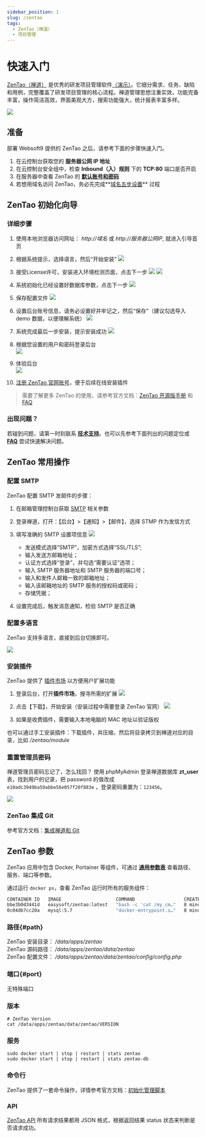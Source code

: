```yaml
---
sidebar_position: 1
slug: /zentao
tags:
  - ZenTao（禅道）
  - 项目管理
---
```


# 快速入门

[ZenTao（禅道）](https://www.zentao.net) 是优秀的研发项目管理软件[（演示）](http://demo.zentao.net/)。它细分需求、任务、缺陷和用例，完整覆盖了研发项目管理的核心流程。禅道管理思想注重实效，功能完备丰富，操作简洁高效，界面美观大方，搜索功能强大，统计报表丰富多样。

![](https://libs.websoft9.com/Websoft9/DocsPicture/zh/zentao/zentao-gui-websoft9.png)

## 准备

部署 Websoft9 提供的 ZenTao 之后，请参考下面的步骤快速入门。

1. 在云控制台获取您的 **服务器公网 IP 地址**
2. 在云控制台安全组中，检查 **Inbound（入）规则** 下的 **TCP:80** 端口是否开启
3. 在服务器中查看 ZenTao 的 **[默认账号和密码](./user/credentials)**
4. 若想用域名访问 ZenTao，务必先完成**[域名五步设置](./administrator/domain_step)** 过程

## ZenTao 初始化向导

### 详细步骤

1. 使用本地浏览器访问网址： *http://域名* 或 *http://服务器公网IP*, 就进入引导首页

2. 根据系统提示，选择语言，然后“开始安装”
   ![](https://libs.websoft9.com/Websoft9/DocsPicture/zh/zentao/zentao-init1-websoft9.png)

3. 接受License许可，安装进入环境检测页面，点击下一步
   ![](https://libs.websoft9.com/Websoft9/DocsPicture/zh/zentao/zentao-init2-websoft9.png)
   ![](https://libs.websoft9.com/Websoft9/DocsPicture/zh/zentao/zentao-init3-websoft9.png)

4. 系统初始化已经设置好数据库参数，点击下一步
   ![](https://libs.websoft9.com/Websoft9/DocsPicture/zh/zentao/zentao-init4-websoft9.png)

5. 保存配置文件
   ![](https://libs.websoft9.com/Websoft9/DocsPicture/zh/zentao/zentao-init5-websoft9.png)

6. 设置后台账号信息，请务必设置好并牢记之，然后“保存”（建议勾选导入 demo 数据，以便理解系统）
   ![](https://libs.websoft9.com/Websoft9/DocsPicture/zh/zentao/zentao-init6-websoft9.png)

7. 系统完成最后一步安装，提示安装成功
   ![](https://libs.websoft9.com/Websoft9/DocsPicture/zh/zentao/zentao-init7-websoft9.png)

8. 根据您设置的用户和密码登录后台  
   ![](https://libs.websoft9.com/Websoft9/DocsPicture/zh/zentao/zentao-init8-websoft9.png)

9. 体验后台  
   ![](https://libs.websoft9.com/Websoft9/DocsPicture/zh/zentao/zentao-init9-websoft9.png)

10. [注册 ZenTao 官网账号](https://www.zentao.net/user-register.html)，便于后续在线安装插件

> 需要了解更多 ZenTao 的使用，请参考官方文档：[ZenTao 开源版手册](https://www.zentao.net/book/zentaopmshelp/40.html) 和 [FAQ](https://www.zentao.net/faq.html)

### 出现问题？

若碰到问题，请第一时刻联系 **[技术支持](./helpdesk)**。也可以先参考下面列出的问题定位或 **[FAQ](./faq#setup)** 尝试快速解决问题。

## ZenTao 常用操作

### 配置 SMTP

ZenTao 配置 SMTP 发邮件的步骤：

1. 在邮箱管理控制台获取 [SMTP](./administrator/smtp) 相关参数

2. 登录禅道，打开：【后台】>【通知】>【邮件】，选择 STMP 作为发信方式

3. 填写准确的 SMTP 设置项信息
   ![](https://libs.websoft9.com/Websoft9/DocsPicture/zh/zentao/zentao-smtp-websoft9.png)

   - 发送模式选择“SMTP”，加密方式选择“SSL/TLS”;
   - 输入发送方邮箱地址；
   - 认证方式选择“登录”，并勾选“需要认证”选项；
   - 输入 SMTP 服务器地址和 SMTP 服务器的端口号；
   - 输入和发件人邮箱一致的邮箱地址；
   - 输入该邮箱地址的 SMTP 服务的授权码或密码；
   - 存储凭据；

4. 设置完成后，触发消息通知，检验 SMTP 是否正确

### 配置多语言

ZenTao 支持多语言，直接到后台切换即可。

![](https://libs.websoft9.com/Websoft9/DocsPicture/zh/zentao/zentao-changelanguage-websoft9.png)

### 安装插件

ZenTao 提供了 [插件市场](https://www.zentao.net/extension-browse.html) 以方便用户扩展功能

1. 登录后台，打开**插件市场**，搜寻所需的扩展
   ![](https://libs.websoft9.com/Websoft9/DocsPicture/zh/zentao/zentao-dlplugins-websoft9.png)

2. 点击【下载】，开始安装（安装过程中需要登录 ZenTao 官网）
   ![](https://libs.websoft9.com/Websoft9/DocsPicture/zh/zentao/zentao-installplugin-websoft9.png)

3. 如果是收费插件，需要输入本地电脑的 MAC 地址以验证版权

也可以通过手工安装插件：下载插件，并压缩，然后将目录拷贝到禅道对应的目录，比如 _/zentao/module_

### 重置管理员密码

禅道管理员密码忘记了，怎么找回？ 使用 phpMyAdmin 登录禅道数据库 **zt_user** 表，找到用户的记录，把 password 的值改成 `e10adc3949ba59abbe56e057f20f883e` ，登录密码重置为：`123456`。

![](https://libs.websoft9.com/Websoft9/DocsPicture/zh/zentao/zentao-recoverpw-websoft9.png)

### ZenTao 集成 Git

参考官方文档：[集成禅道和 Git](https://www.zentao.net/book/zentaopmshelp/207.html)

## ZenTao 参数

ZenTao 应用中包含 Docker, Portainer 等组件，可通过 **[通用参数表](./administrator/parameter)** 查看路径、服务、端口等参数。 

通过运行 `docker ps`，查看 ZenTao 运行时所有的服务组件：   

```bash
CONTAINER ID   IMAGE                    COMMAND                  CREATED         STATUS         PORTS                                   NAMES
bbe3b0d3441d   easysoft/zentao:latest   "bash -c 'cat /my_cm…"   8 minutes ago   Up 8 minutes   0.0.0.0:9003->80/tcp, :::9003->80/tcp   zentao
0c04db7cc20a   mysql:5.7                "docker-entrypoint.s…"   8 minutes ago   Up 8 minutes   3306/tcp, 33060/tcp                     zentao-db

```

### 路径{#path}

ZenTao 安装目录： */data/apps/zentao*  
ZenTao 源码路径： */data/apps/zentao/data/zentao*    
ZenTao 配置文件： */data/apps/zentao/data/zentao/config/config.php*  

### 端口{#port}

无特殊端口

### 版本

```shell
# ZenTao Version
cat /data/apps/zentao/data/zentao/VERSION
```

### 服务

```shell
sudo docker start | stop | restart | stats zentao
sudo docker start | stop | restart | stats zentao-db
```

### 命令行

ZenTao 提供了一套命令操作，详情参考官方文档：[初始化管理脚本](https://www.zentao.net/book/zentaopmshelp/35.html)

### API

[ZenTao API](https://www.zentao.net/book/api/setting-369.html) 所有请求结果都用 JSON 格式，根据返回结果 status 状态来判断是否请求成功。
